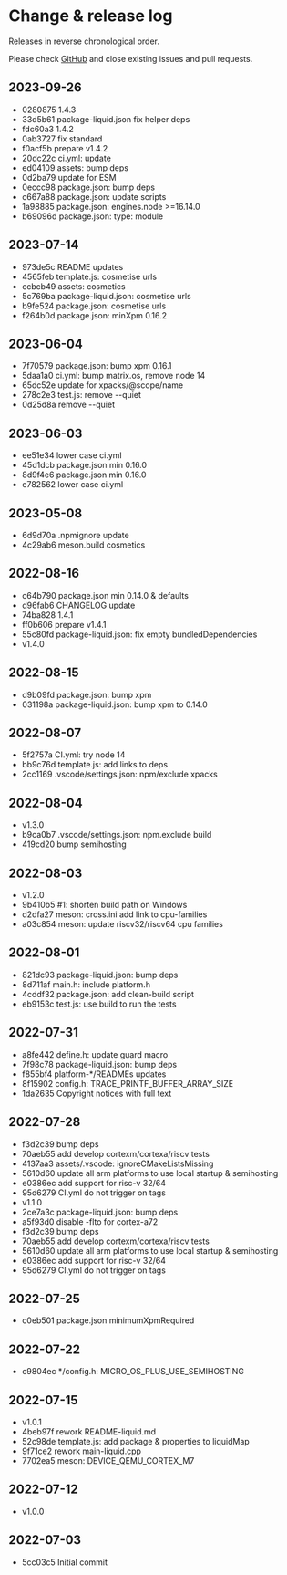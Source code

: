 # Change & release log

Releases in reverse chronological order.

Please check
[GitHub](https://github.com/micro-os-plus/hello-world-qemu-template-xpack/issues/)
and close existing issues and pull requests.

## 2023-09-26

* 0280875 1.4.3
* 33d5b61 package-liquid.json fix helper deps
* fdc60a3 1.4.2
* 0ab3727 fix standard
* f0acf5b prepare v1.4.2
* 20dc22c ci.yml: update
* ed04109 assets: bump deps
* 0d2ba79 update for ESM
* 0eccc98 package.json: bump deps
* c667a88 package.json: update scripts
* 1a98885 package.json: engines.node >=16.14.0
* b69096d package.json: type: module

## 2023-07-14

* 973de5c README updates
* 4565feb template.js: cosmetise urls
* ccbcb49 assets: cosmetics
* 5c769ba package-liquid.json: cosmetise urls
* b9fe524 package.json: cosmetise urls
* f264b0d package.json: minXpm 0.16.2

## 2023-06-04

* 7f70579 package.json: bump xpm 0.16.1
* 5daa1a0 ci.yml: bump matrix.os, remove node 14
* 65dc52e update for xpacks/@scope/name
* 278c2e3 test.js: remove --quiet
* 0d25d8a remove --quiet

## 2023-06-03

* ee51e34 lower case ci.yml
* 45d1dcb package.json min 0.16.0
* 8d9f4e6 package.json min 0.16.0
* e782562 lower case ci.yml

## 2023-05-08

* 6d9d70a .npmignore update
* 4c29ab6 meson.build cosmetics

## 2022-08-16

* c64b790 package.json min 0.14.0 & defaults
* d96fab6 CHANGELOG update
* 74ba828 1.4.1
* ff0b606 prepare v1.4.1
* 55c80fd package-liquid.json: fix empty bundledDependencies
* v1.4.0

## 2022-08-15

* d9b09fd package.json: bump xpm
* 031198a package-liquid.json: bump xpm to 0.14.0

## 2022-08-07

* 5f2757a CI.yml: try node 14
* bb9c76d template.js: add links to deps
* 2cc1169 .vscode/settings.json: npm/exclude xpacks

## 2022-08-04

* v1.3.0
* b9ca0b7 .vscode/settings.json: npm.exclude build
* 419cd20 bump semihosting

## 2022-08-03

* v1.2.0
* 9b410b5 #1: shorten build path on Windows
* d2dfa27 meson: cross.ini add link to cpu-families
* a03c854 meson: update riscv32/riscv64 cpu families

## 2022-08-01

* 821dc93 package-liquid.json: bump deps
* 8d711af main.h: include platform.h
* 4cddf32 package.json: add clean-build script
* eb9153c test.js: use build to run the tests

## 2022-07-31

* a8fe442 define.h: update guard macro
* 7f98c78 package-liquid.json: bump deps
* f855bf4 platform-*/READMEs updates
* 8f15902 config.h: TRACE_PRINTF_BUFFER_ARRAY_SIZE
* 1da2635 Copyright notices with full text

## 2022-07-28

* f3d2c39 bump deps
* 70aeb55 add develop cortexm/cortexa/riscv tests
* 4137aa3 assets/.vscode: ignoreCMakeListsMissing
* 5610d60 update all arm platforms to use local startup & semihosting
* e0386ec add support for risc-v 32/64
* 95d6279 CI.yml do not trigger on tags
* v1.1.0
* 2ce7a3c package-liquid.json: bump deps
* a5f93d0 disable -flto for cortex-a72
* f3d2c39 bump deps
* 70aeb55 add develop cortexm/cortexa/riscv tests
* 5610d60 update all arm platforms to use local startup & semihosting
* e0386ec add support for risc-v 32/64
* 95d6279 CI.yml do not trigger on tags

## 2022-07-25

* c0eb501 package.json minimumXpmRequired

## 2022-07-22

* c9804ec */config.h: MICRO_OS_PLUS_USE_SEMIHOSTING

## 2022-07-15

* v1.0.1
* 4beb97f rework README-liquid.md
* 52c98de template.js: add package & properties to liquidMap
* 9f71ce2 rework main-liquid.cpp
* 7702ea5 meson: DEVICE_QEMU_CORTEX_M7

## 2022-07-12

* v1.0.0

## 2022-07-03

* 5cc03c5 Initial commit
